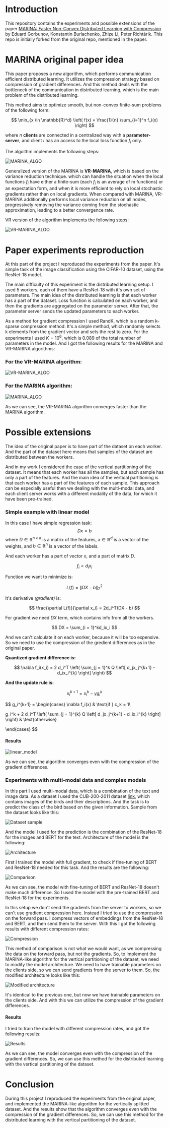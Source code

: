 # Introduction

This repository contains the experiments and possible extensions of the paper [MARINA: Faster Non-Convex Distributed Learning with Compression](https://arxiv.org/abs/2102.07845) by Eduard Gorbunov, Konstantin Burlachenko, Zhize Li, Peter Richtárik. This repo is initially forked from the original repo, mentioned in the paper.  

# MARINA original paper idea
This paper proposes a new algorithm, which performs communication efficient distributed learning. It utilizes the compression strategy based on compression of gradient differences. And this method deals with the bottleneck of the communication in distributed learning, which is the main problem of the distributed learning.

This method aims to optimize smooth, but non-convex finite-sum problems of the following form:

$$
\min_{x \in \mathbb{R}^d} \left( f(x) = \frac{1}{n} \sum_{i=1}^n f_i(x) \right)
$$

where $n$ **clients** are connected in a centralized way with a **parameter-server**, and client $i$ has an access to the local loss function $f_i$ only.

The algoithm implements the following steps:

![MARINA_ALGO](figures/MARINA_algo.png)

Generalized version of the MARINA is **VR-MARINA**, which is based on the variance reduction technique. which can handle the situation when the local functions $f_i$ have either a finite-sum (each $f_i$ is an average of m functions) or an expectation form, and when it is more efﬁcient to rely on local stochastic gradients rather than on local gradients. When compared with MARINA, VR- MARINA additionally performs local variance reduction on all nodes, progressively removing the variance coming from the stochastic approximation, leading to a better convergence rate.

VR version of the algorithm implements the following steps:

![VR-MARINA_ALGO](figures/VR-MARINA_algo.png)

# Paper experiments reproduction

At this part of the project I reproduced the experiments from the paper. It's simple task of the image classification using the CIFAR-10 dataset, using the ResNet-18 model. 

The main difficulty of this experiment is the distributed learning setup. I used 5 workers, each of them have a ResNet-18 with it's own set of parameters. The main idea of the distributed learning is that each worker has a part of the dataset. Loss function is calculated on each worker, and then the gradients are aggregated on the parameter server. After that, the parameter server sends the updated parameters to each worker. 

As a method for gradient compression I used RandK, which is a random k-sparse compression method. It's a simple method, which randomly selects k elements from the gradient vector and sets the rest to zero. For the experiments I used $K = 10^6$, which is $0.089$ of the total number of parameters in the model. And I got the following results for the MARINA and VR-MARINA algorithms:

### For the VR-MARINA algorithm:
![VR-MARINA_ALGO](resutls/VR_marina_convergence_2.png)

### For the MARINA algorithm:
![MARINA_ALGO](resutls/marina_convergence_2.png)

As we can see, the VR-MARINA algorithm converges faster than the MARINA algorithm.

# Possible extensions

The idea of the original paper is to have part of the dataset on each worker. And the part of the dataset here means that samples of the dataset are distributed between the workers. 

And in my work I considered the case of the vertical partitioning of the dataset. It means that each worker has all the samples, but each sample has only a part of the features. And the main idea of the vertical partitioning is that each worker has a part of the features of each sample. This approach can be especially useful then we dealing with the multi-modal data, and each client server works with a different modality of the data, for which it have been pre-trained. 

### Simple example with linear model
In this case I have simple regression task:
$$
Dx = b
$$
where $D \in \mathbb{R}^{n \times d}$ is a matrix of the features, $x \in \mathbb{R}^d$ is a vector of the weights, and $b \in \mathbb{R}^n$ is a vector of the labels.

And each worker has a part of vector $x$, and a part of matrix $D$.

$$
f_i = d_ix_i
$$

Function we want to minimize is:

$$
L(f) = \|DX - b\|_2^2
$$

It's derivative *(gradient)* is:

$$
\frac{\partial L(f)}{\partial x_i} = 2d_i^T(DX - b)
$$

For gradient we need $DX$ term, which contains info from all the workers. 

$$
DX = \sum_{i = 1}^kd_ix_i
$$

And we can't calculate it on each worker, because it will be too expensive. So we need to use the compression of the gredient differences as in the original paper.

**Quantized gradient difference is:**

$$
\nabla f_i(x_i) = 2 d_i^T \left( \sum_{j = 1}^k Q \left[ d_jx_j^{k+1} - d_ix_i^{k} \right] \right)
$$

**And the update rule is:**

$$
x_i^{k+1} = x_i^k - \gamma g_i^k
$$

$$
g_i^{k+1} = 
\begin{cases}
\nabla f_i(x) & \text{if } c_k = 1\\

g_i^k +  2 d_i^T \left( \sum_{j = 1}^{k} Q \left[ d_jx_j^{k+1} - d_ix_i^{k} \right] \right) & \text{otherwise}

\end{cases} 
$$

#### Results

![linear_model](figures/lin_model_results.png)

As we can see, the algorithm converges even with the compression of the gradient differences. 

### Experiments with multi-modal data and complex models

In this part I used multi-modal data, which is a combination of the text and image data. As a dataset I used the CUB-200-2011 dataset [link](https://paperswithcode.com/dataset/cub-200-2011), which contains images of the birds and their descriptions. And the task is to predict the class of the bird based on the given information.
Sample from the dataset looks like this:

![Dataset sample](figures/sample.png)

And the model I used for the prediction is the combination of the ResNet-18 for the images and BERT for the text. Architecture of the model is the following:

![Architecture](figures/architecture.png)

First I trained the model with full gradient, to check if fine-tuning of BERT and ResNet-18 needed for this task. And the results are the following:

![Comparison](figures/loss_comapre.png)

As we can see, the model with fine-tuning of BERT and ResNet-18 doesn't make much difference. So I used the model with the pre-trained BERT and ResNet-18 for the experiments.

In this setup we don't send the gradients from the server to workers, so we can't use gradient compression here. Instead I tried to use the compression on the forward pass. I compress vectors of embeddings from the ResNet-18 and BERT, and then send them to the server. With this I got the following results with different compression rates: 

![Compression](vertical_split_algo/multimodal_dataset/results/sparsiti_level_comparison_10.png)

This method of comparison is not what we would want, as we compressing the data on the forward pass, but not the gradients. So, to implement the MARINA-like algorithm for the vertical partitioning of the dataset, we need to modify the model architecture. We need to have trainable parameters on the clients side, so we can send gradients from the server to them. So, the modified architecture looks like this:

![Modified architecture](figures/NN.drawio.svg)

It's identical to the previous one, but now we have trainable parameters on the clients side. And with this we can utilize the compression of the gradient differences. 

#### Results
I tried to train the model with different compression rates, and got the following results:

![Results](figures/quantization.png)

As we can see, the model converges even with the compression of the gradient differences. So, we can use this method for the distributed learning with the vertical partitioning of the dataset.

# Conclusion
During this project I reproduced the experiments from the original paper, and implemented the MARINA-like algorithm for the vertically splitted dataset. And the results show that the algorithm converges even with the compression of the gradient differences. So, we can use this method for the distributed learning with the vertical partitioning of the dataset.
